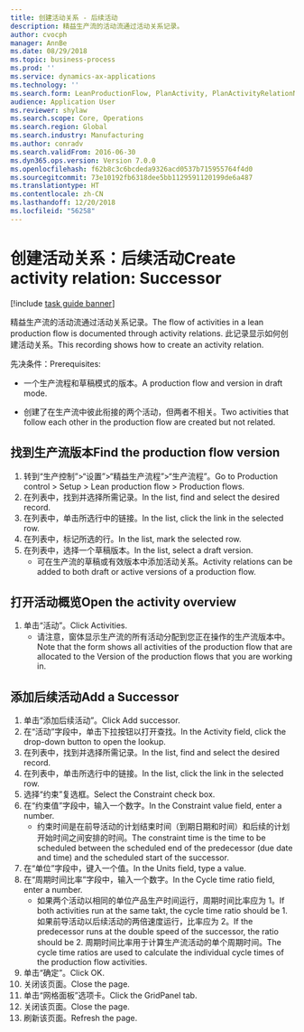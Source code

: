 ```yaml
---
title: 创建活动关系 - 后续活动
description: 精益生产流的活动流通过活动关系记录。
author: cvocph
manager: AnnBe
ms.date: 08/29/2018
ms.topic: business-process
ms.prod: ''
ms.service: dynamics-ax-applications
ms.technology: ''
ms.search.form: LeanProductionFlow, PlanActivity, PlanActivityRelationNew, PlanActivityLookup, DefaultDashboard
audience: Application User
ms.reviewer: shylaw
ms.search.scope: Core, Operations
ms.search.region: Global
ms.search.industry: Manufacturing
ms.author: conradv
ms.search.validFrom: 2016-06-30
ms.dyn365.ops.version: Version 7.0.0
ms.openlocfilehash: f62b8c3c6bcdeda9326acd0537b715955764f4d0
ms.sourcegitcommit: 73e10192fb6318dee5bb1129591120199de6a487
ms.translationtype: HT
ms.contentlocale: zh-CN
ms.lasthandoff: 12/20/2018
ms.locfileid: "56258"
---
```

# <a name="create-activity-relation-successor"></a><span data-ttu-id="f32b2-103">创建活动关系：后续活动</span><span class="sxs-lookup"><span data-stu-id="f32b2-103">Create activity relation: Successor</span></span>

[!include [task guide banner](../../includes/task-guide-banner.md)]

<span data-ttu-id="f32b2-104">精益生产流的活动流通过活动关系记录。</span><span class="sxs-lookup"><span data-stu-id="f32b2-104">The flow of activities in a lean production flow is documented through activity relations.</span></span> <span data-ttu-id="f32b2-105">此记录显示如何创建活动关系。</span><span class="sxs-lookup"><span data-stu-id="f32b2-105">This recording shows how to create an activity relation.</span></span>

<span data-ttu-id="f32b2-106">先决条件：</span><span class="sxs-lookup"><span data-stu-id="f32b2-106">Prerequisites:</span></span>

- <span data-ttu-id="f32b2-107">一个生产流程和草稿模式的版本。</span><span class="sxs-lookup"><span data-stu-id="f32b2-107">A production flow and version in draft mode.</span></span> 

- <span data-ttu-id="f32b2-108">创建了在生产流中彼此衔接的两个活动，但两者不相关。</span><span class="sxs-lookup"><span data-stu-id="f32b2-108">Two activities that follow each other in the production flow are created but not related.</span></span>


## <a name="find-the-production-flow-version"></a><span data-ttu-id="f32b2-109">找到生产流版本</span><span class="sxs-lookup"><span data-stu-id="f32b2-109">Find the production flow version</span></span> 
1. <span data-ttu-id="f32b2-110">转到“生产控制”>“设置”>“精益生产流程”>“生产流程”。</span><span class="sxs-lookup"><span data-stu-id="f32b2-110">Go to Production control > Setup > Lean production flow > Production flows.</span></span>
2. <span data-ttu-id="f32b2-111">在列表中，找到并选择所需记录。</span><span class="sxs-lookup"><span data-stu-id="f32b2-111">In the list, find and select the desired record.</span></span>
3. <span data-ttu-id="f32b2-112">在列表中，单击所选行中的链接。</span><span class="sxs-lookup"><span data-stu-id="f32b2-112">In the list, click the link in the selected row.</span></span>
4. <span data-ttu-id="f32b2-113">在列表中，标记所选的行。</span><span class="sxs-lookup"><span data-stu-id="f32b2-113">In the list, mark the selected row.</span></span>
5. <span data-ttu-id="f32b2-114">在列表中，选择一个草稿版本。</span><span class="sxs-lookup"><span data-stu-id="f32b2-114">In the list, select a draft version.</span></span>
    * <span data-ttu-id="f32b2-115">可在生产流的草稿或有效版本中添加活动关系。</span><span class="sxs-lookup"><span data-stu-id="f32b2-115">Activity relations can be added to both draft or active versions of a production flow.</span></span>  

## <a name="open-the-activity-overview"></a><span data-ttu-id="f32b2-116">打开活动概览</span><span class="sxs-lookup"><span data-stu-id="f32b2-116">Open the activity overview</span></span>
1. <span data-ttu-id="f32b2-117">单击“活动”。</span><span class="sxs-lookup"><span data-stu-id="f32b2-117">Click Activities.</span></span>
    * <span data-ttu-id="f32b2-118">请注意，窗体显示生产流的所有活动分配到您正在操作的生产流版本中。</span><span class="sxs-lookup"><span data-stu-id="f32b2-118">Note that the form shows all activities of the production flow that are allocated to the Version of the production flows that you are working in.</span></span>  

## <a name="add-a-successor"></a><span data-ttu-id="f32b2-119">添加后续活动</span><span class="sxs-lookup"><span data-stu-id="f32b2-119">Add a Successor</span></span>
1. <span data-ttu-id="f32b2-120">单击“添加后续活动”。</span><span class="sxs-lookup"><span data-stu-id="f32b2-120">Click Add successor.</span></span>
2. <span data-ttu-id="f32b2-121">在“活动”字段中，单击下拉按钮以打开查找。</span><span class="sxs-lookup"><span data-stu-id="f32b2-121">In the Activity field, click the drop-down button to open the lookup.</span></span>
3. <span data-ttu-id="f32b2-122">在列表中，找到并选择所需记录。</span><span class="sxs-lookup"><span data-stu-id="f32b2-122">In the list, find and select the desired record.</span></span>
4. <span data-ttu-id="f32b2-123">在列表中，单击所选行中的链接。</span><span class="sxs-lookup"><span data-stu-id="f32b2-123">In the list, click the link in the selected row.</span></span>
5. <span data-ttu-id="f32b2-124">选择“约束”复选框。</span><span class="sxs-lookup"><span data-stu-id="f32b2-124">Select the Constraint check box.</span></span>
6. <span data-ttu-id="f32b2-125">在“约束值”字段中，输入一个数字。</span><span class="sxs-lookup"><span data-stu-id="f32b2-125">In the Constraint value field, enter a number.</span></span>
    * <span data-ttu-id="f32b2-126">约束时间是在前导活动的计划结束时间（到期日期和时间）和后续的计划开始时间之间安排的时间。</span><span class="sxs-lookup"><span data-stu-id="f32b2-126">The constraint time is the time to be scheduled between the scheduled end of the predecessor (due date and time) and the scheduled start of the successor.</span></span>  
7. <span data-ttu-id="f32b2-127">在“单位”字段中，键入一个值。</span><span class="sxs-lookup"><span data-stu-id="f32b2-127">In the Units field, type a value.</span></span>
8. <span data-ttu-id="f32b2-128">在“周期时间比率”字段中，输入一个数字。</span><span class="sxs-lookup"><span data-stu-id="f32b2-128">In the Cycle time ratio field, enter a number.</span></span>
    * <span data-ttu-id="f32b2-129">如果两个活动以相同的单位产品生产时间运行，周期时间比率应为 1。</span><span class="sxs-lookup"><span data-stu-id="f32b2-129">If both activities run at the same takt, the cycle time ratio should be 1.</span></span> <span data-ttu-id="f32b2-130">如果前导活动以后续活动的两倍速度运行，比率应为 2。</span><span class="sxs-lookup"><span data-stu-id="f32b2-130">If the predecessor runs at the double speed of the successor, the ratio should be 2.</span></span>   <span data-ttu-id="f32b2-131">周期时间比率用于计算生产流活动的单个周期时间。</span><span class="sxs-lookup"><span data-stu-id="f32b2-131">The cycle time ratios are used to calculate the individual cycle times of the production flow activities.</span></span>  
9. <span data-ttu-id="f32b2-132">单击“确定”。</span><span class="sxs-lookup"><span data-stu-id="f32b2-132">Click OK.</span></span>
10. <span data-ttu-id="f32b2-133">关闭该页面。</span><span class="sxs-lookup"><span data-stu-id="f32b2-133">Close the page.</span></span>
11. <span data-ttu-id="f32b2-134">单击“网格面板”选项卡。</span><span class="sxs-lookup"><span data-stu-id="f32b2-134">Click the GridPanel tab.</span></span>
12. <span data-ttu-id="f32b2-135">关闭该页面。</span><span class="sxs-lookup"><span data-stu-id="f32b2-135">Close the page.</span></span>
13. <span data-ttu-id="f32b2-136">刷新该页面。</span><span class="sxs-lookup"><span data-stu-id="f32b2-136">Refresh the page.</span></span>

